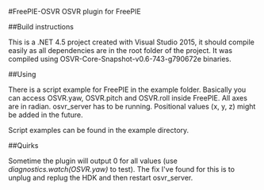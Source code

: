 #FreePIE-OSVR
OSVR plugin for FreePIE

##Build instructions

This is a .NET 4.5 project created with Visual Studio 2015, it should compile easily as all dependencies are in the root folder of the project. It was compiled using OSVR-Core-Snapshot-v0.6-743-g790672e binaries.

##Using

There is a script example for FreePIE in the example folder. Basically you can access OSVR.yaw, OSVR.pitch and OSVR.roll inside FreePIE. All axes are in radian. osvr_server has to be running.
Positional values (x, y, z) might be added in the future.

Script examples can be found in the example directory.

##Quirks

Sometime the plugin will output 0 for all values (use *diagnostics.watch(OSVR.yaw)* to test).
The fix I've found for this is to unplug and replug the HDK and then restart osvr_server.
